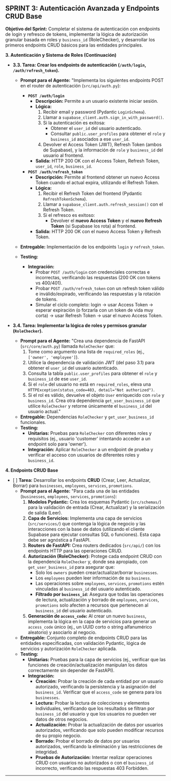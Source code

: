 ## **SPRINT 3: Autenticación Avanzada y Endpoints CRUD Base**

**Objetivo del Sprint:** Completar el sistema de autenticación con endpoints de login y refresco de tokens, implementar la lógica de autorización granular basada en roles y `business_id` (RoleChecker), y desarrollar los primeros endpoints CRUD básicos para las entidades principales.

**3\. Autenticación y Sistema de Roles (Continuación)**

*   **3.3. Tarea: Crear los endpoints de autenticación (`/auth/login`, `/auth/refresh_token`).**
    *   **Prompt para el Agente:** "Implementa los siguientes endpoints POST en el router de autenticación (`src/api/auth.py`):

        *   **`POST /auth/login`**
            *   **Descripción:** Permite a un usuario existente iniciar sesión.
            *   **Lógica:**
                1.  Recibir email y password (Pydantic `LoginSchema`).
                2.  Llamar a `supabase_client.auth.sign_in_with_password()`.
                3.  Si la autenticación es exitosa:
                    *   Obtener el `user_id` del usuario autenticado.
                    *   Consultar `public.user_profiles` para obtener el `role` y `business_id` asociados a ese `user_id`.
                4.  Devolver el Access Token (JWT), Refresh Token (ambos de Supabase), y la información de `role` y `business_id` del usuario al frontend.
            *   **Salida:** HTTP 200 OK con el Access Token, Refresh Token, `user_id`, `role`, `business_id`.
        *   **`POST /auth/refresh_token`**
            *   **Descripción:** Permite al frontend obtener un nuevo Access Token cuando el actual expira, utilizando el Refresh Token.
            *   **Lógica:**
                1.  Recibir el Refresh Token del frontend (Pydantic `RefreshTokenSchema`).
                2.  Llamar a `supabase_client.auth.refresh_session()` con el Refresh Token.
                3.  Si el refresco es exitoso:
                    *   Devolver el **nuevo Access Token** y el **nuevo Refresh Token** (si Supabase los rota) al frontend.
            *   **Salida:** HTTP 200 OK con el nuevo Access Token y Refresh Token.
    *   **Entregable:** Implementación de los endpoints `login` y `refresh_token`.
    *   **Testing:**
        *   **Integración:**
            *   Probar `POST /auth/login` con credenciales correctas e incorrectas, verificando las respuestas (200 OK con tokens vs 400/401).
            *   Probar `POST /auth/refresh_token` con un refresh token válido e inválido/expirado, verificando las respuestas y la rotación de tokens.
            *   Simular el ciclo completo: login -> usar Access Token -> esperar expiración (o forzarla con un token de vida muy corta) -> usar Refresh Token -> usar el nuevo Access Token.

*   **3.4. Tarea: Implementar la lógica de roles y permisos granular (`RoleChecker`).**
    *   **Prompt para el Agente:** "Crea una dependencia de FastAPI (`src/core/auth.py`) llamada `RoleChecker` que:
        1.  Tome como argumento una lista de `required_roles` (ej., `['owner', 'employee']`).
        2.  Utilice la dependencia de validación JWT (del paso 3.1) para obtener el `user_id` del usuario autenticado.
        3.  Consulta la tabla `public.user_profiles` para obtener el `role` y `business_id` de ese `user_id`.
        4.  Si el `role` del usuario no está en `required_roles`, eleva una `HTTPException(status_code=403, detail="Not authorized")`.
        5.  Si el rol es válido, devuelve el objeto `User` enriquecido con `role` y `business_id`.
        Crea otra dependencia `get_user_business_id` que utilice `RoleChecker` y retorne únicamente el `business_id` del usuario actual."
    *   **Entregable:** Dependencias `RoleChecker` y `get_user_business_id` funcionales.
    *   **Testing:**
        *   **Unitarias:** Pruebas para `RoleChecker` con diferentes roles y requisitos (ej., usuario 'customer' intentando acceder a un endpoint solo para 'owner').
        *   **Integración:** Aplicar `RoleChecker` a un endpoint de prueba y verificar el acceso con usuarios de diferentes roles y `business_id`.

**4\. Endpoints CRUD Base**

*   \[ \] **Tarea:** Desarrollar los endpoints **CRUD** (Crear, Leer, Actualizar, Borrar) para `businesses`, `employees`, `services`, `promotions`.
    *   **Prompt para el Agente:** "Para cada una de las entidades (`businesses`, `employees`, `services`, `promotions`):
        1.  **Modelos Pydantic:** Crea los esquemas Pydantic (`src/schemas/`) para la validación de entrada (Crear, Actualizar) y la serialización de salida (Leer).
        2.  **Capa de Servicios:** Implementa una capa de servicios (`src/services/`) que contenga la lógica de negocio y las interacciones con la base de datos (utilizando el cliente Supabase para ejecutar consultas SQL o funciones). Esta capa debe ser agnóstica a FastAPI.
        3.  **Routers de FastAPI:** Crea routers dedicados (`src/api/`) con los endpoints HTTP para las operaciones CRUD.
        4.  **Autorización (RoleChecker):** Protege cada endpoint CRUD con la dependencia `RoleChecker` y, donde sea apropiado, con `get_user_business_id` para asegurar que:
            *   Solo los `owners` pueden crear/actualizar/borrar `businesses`.
            *   Los `employees` pueden leer información de su `business`.
            *   Las operaciones sobre `employees`, `services`, `promotions` estén vinculadas al `business_id` del usuario autenticado.
            *   **Filtrado por `business_id`:** Asegura que todas las operaciones de lectura, actualización y borrado de `employees`, `services`, `promotions` solo afecten a recursos que pertenecen al `business_id` del usuario autenticado.
        5.  **Generación de `access_code`:** Al crear un nuevo `business`, implementa la lógica en la capa de servicios para generar un `access_code` único (ej., un UUID corto o string alfanumérico aleatorio) y asociarlo al negocio.
    *   **Entregable:** Conjunto completo de endpoints CRUD para las entidades especificadas, con validación Pydantic, lógica de servicios y autorización `RoleChecker` aplicada.
    *   **Testing:**
        *   **Unitarias:** Pruebas para la capa de servicios (ej., verificar que las funciones de creación/actualización manipulan los datos correctamente sin depender de FastAPI).
        *   **Integración:**
            *   **Creación:** Probar la creación de cada entidad por un usuario autorizado, verificando la persistencia y la asignación del `business_id`. Verificar que el `access_code` se genera para los `businesses`.
            *   **Lectura:** Probar la lectura de colecciones y elementos individuales, verificando que los resultados se filtran por `business_id` del usuario y que los usuarios no pueden ver datos de otros negocios.
            *   **Actualización:** Probar la actualización de datos por usuarios autorizados, verificando que solo pueden modificar recursos de su propio negocio.
            *   **Borrado:** Probar el borrado de datos por usuarios autorizados, verificando la eliminación y las restricciones de integridad.
            *   **Pruebas de Autorización:** Intentar realizar operaciones CRUD con usuarios no autorizados o con el `business_id` incorrecto, verificando las respuestas 403 Forbidden.

---